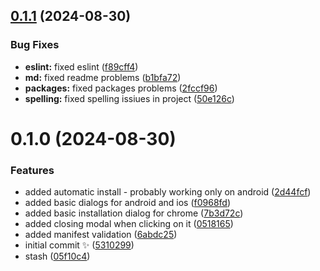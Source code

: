 ## [0.1.1](https://github.com/lukaszkowalik2/pwa-ignite/compare/0.1.0...0.1.1) (2024-08-30)

### Bug Fixes

- **eslint:** fixed eslint ([f89cff4](https://github.com/lukaszkowalik2/pwa-ignite/commit/f89cff44d86ec2cd091e54cf9c37c7bcc627f0f7))
- **md:** fixed readme problems ([b1bfa72](https://github.com/lukaszkowalik2/pwa-ignite/commit/b1bfa7274f6043cd01ee81398dc11e36f771a97d))
- **packages:** fixed packages problems ([2fccf96](https://github.com/lukaszkowalik2/pwa-ignite/commit/2fccf96060321139657e5fbeb40876e7d3f66a85))
- **spelling:** fixed spelling issiues in project ([50e126c](https://github.com/lukaszkowalik2/pwa-ignite/commit/50e126c4bacb6e9e5d8ae01464cfdb274f72b222))

# 0.1.0 (2024-08-30)

### Features

- added automatic install - probably working only on android ([2d44fcf](https://github.com/lukaszkowalik2/pwa-ignite/commit/2d44fcf5612c715c1677129d33ae80cedfa4cd2a))
- added basic dialogs for android and ios ([f0968fd](https://github.com/lukaszkowalik2/pwa-ignite/commit/f0968fd85d0e08b1652d69632af2236d5878d0d6))
- added basic installation dialog for chrome ([7b3d72c](https://github.com/lukaszkowalik2/pwa-ignite/commit/7b3d72cae8ef11aaafd2c5ad0f81aba0682f0b60))
- added closing modal when clicking on it ([0518165](https://github.com/lukaszkowalik2/pwa-ignite/commit/051816507f0f5f183748b179509159b6eb4176b8))
- added manifest validation ([6abdc25](https://github.com/lukaszkowalik2/pwa-ignite/commit/6abdc25dcc9e19842d63bceaa0e4e91d3f1d94d8))
- initial commit ✨ ([5310299](https://github.com/lukaszkowalik2/pwa-ignite/commit/531029987a8856dc18b484decf7e087eee309c5d))
- stash ([05f10c4](https://github.com/lukaszkowalik2/pwa-ignite/commit/05f10c42df24f34c4829edee55dd35afcc34c00f))
